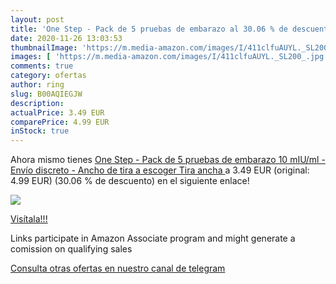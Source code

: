 ```yaml
---
layout: post
title: 'One Step - Pack de 5 pruebas de embarazo al 30.06 % de descuento'
date: 2020-11-26 13:03:53
thumbnailImage: 'https://m.media-amazon.com/images/I/411clfuAUYL._SL200_.jpg'
images: [ 'https://m.media-amazon.com/images/I/411clfuAUYL._SL200_.jpg' ]
comments: true
category: ofertas
author: ring
slug: B00AQIEGJW
description:
actualPrice: 3.49 EUR
comparePrice: 4.99 EUR
inStock: true
---
```


Ahora mismo tienes [One Step - Pack de 5 pruebas de embarazo 10 mIU/ml - Envío discreto - Ancho de tira a escoger  Tira ancha ](https://www.amazon.es/dp/B00AQIEGJW/?tag=tolees-21) a 3.49 EUR (original: 4.99 EUR) (30.06 %  de descuento) en el siguiente enlace!

[![](https://m.media-amazon.com/images/I/411clfuAUYL._SL200_.jpg)](https://www.amazon.es/dp/B00AQIEGJW/?tag=tolees-21)

[Visítala!!!](https://www.amazon.es/dp/B00AQIEGJW/?tag=tolees-21)

Links participate in Amazon Associate program and might generate a comission on qualifying sales

[Consulta otras ofertas en nuestro canal de telegram](https://t.me/s/ofertas25)
